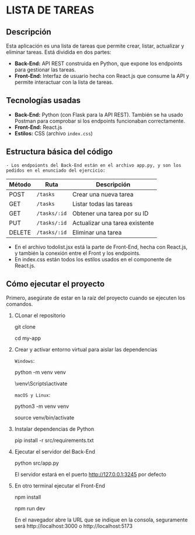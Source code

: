# LISTA DE TAREAS 

## Descripción

Esta aplicación es una lista de tareas que permite crear, listar, actualizar y eliminar tareas. Está dividida en dos partes:

- **Back-End:** API REST construida en Python, que expone los endpoints para gestionar las tareas.
- **Front-End:** Interfaz de usuario hecha con React.js que consume la API y permite interactuar con la lista de tareas.


## Tecnologías usadas

- **Back-End:** Python (con Flask para la API REST). También se ha usado Postman para comprobar si los endpoints funcionaban correctamente.
- **Front-End:** React.js
- **Estilos:** CSS (archivo `index.css`)


## Estructura básica del código
    - Los endpoionts del Back-End están en el archivo app.py, y son los pedidos en el enunciado del ejercicio:

| Método | Ruta         | Descripción                       |
|--------|--------------|-----------------------------------|
| POST   | `/tasks`     | Crear una nueva tarea             |
| GET    | `/tasks`     | Listar todas las tareas           |
| GET    | `/tasks/:id` | Obtener una tarea por su ID       |
| PUT    | `/tasks/:id` | Actualizar una tarea existente    |
| DELETE | `/tasks/:id` | Eliminar una tarea                |

 - En el archivo todolist.jsx está la parte de Front-End, hecha con React.js, y también la conexión entre el Front y los endpoints. 
 - En index.css están todos los estilos usados en el componente de React.js. 


## Cómo ejecutar el proyecto

Primero, asegúrate de estar en la raíz del proyecto cuando se ejecuten los comandos. 

1. CLonar el repositorio

    git clone <url-del-repositorio>

    cd my-app


2. Crear y activar entorno virtual para aislar las dependencias

    `Windows`: 

    python -m venv venv

    \venv\Scripts\activate


    `macOS y Linux`:

    python3 -m venv venv

    source venv/bin/activate


3. Instalar dependencias de Python

    pip install -r src/requirements.txt


4. Ejecutar el servidor del Back-End

    python src/app.py

    El servidor estará en el puerto http://127.0.0.1:3245 por defecto


5. En otro terminal ejecutar el Front-End

    npm install

    npm run dev

    En el navegador abre la URL que se indique en la consola, seguramente será http://localhost:3000 o http://localhost:5173 
